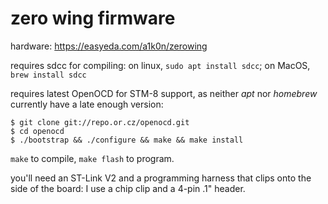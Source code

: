 # zero wing firmware

hardware: https://easyeda.com/a1k0n/zerowing

requires sdcc for compiling: on linux, `sudo apt install sdcc`; on MacOS, `brew install sdcc`

requires latest OpenOCD for STM-8 support, as neither *apt* nor *homebrew* currently have a late enough version:

```
$ git clone git://repo.or.cz/openocd.git
$ cd openocd
$ ./bootstrap && ./configure && make && make install
```

`make` to compile, `make flash` to program.

you'll need an ST-Link V2 and a programming harness that clips onto the side of the board: I use a chip clip and a 4-pin .1" header.

